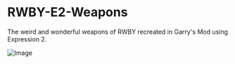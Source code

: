RWBY-E2-Weapons
===============

The weird and wonderful weapons of RWBY recreated in Garry's Mod using Expression 2.

![Image](http://i.imgur.com/ABoGNUg.jpg)
